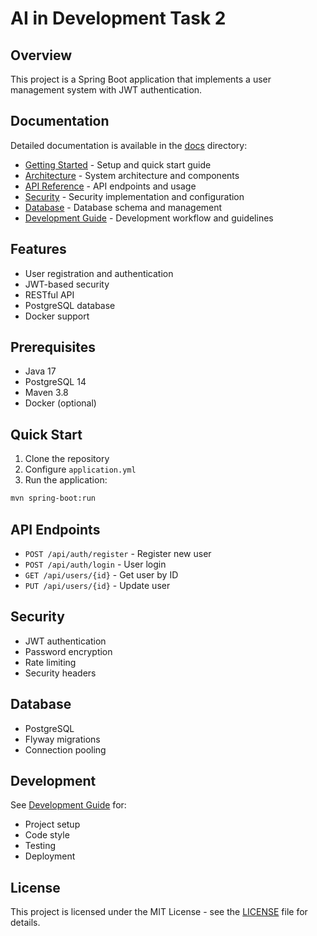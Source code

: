 # AI in Development Task 2

## Overview
This project is a Spring Boot application that implements a user management system with JWT authentication.

## Documentation
Detailed documentation is available in the [docs](./docs) directory:

- [Getting Started](./docs/getting-started.md) - Setup and quick start guide
- [Architecture](./docs/architecture.md) - System architecture and components
- [API Reference](./docs/api-reference.md) - API endpoints and usage
- [Security](./docs/security.md) - Security implementation and configuration
- [Database](./docs/database.md) - Database schema and management
- [Development Guide](./docs/development.md) - Development workflow and guidelines

## Features
- User registration and authentication
- JWT-based security
- RESTful API
- PostgreSQL database
- Docker support

## Prerequisites
- Java 17
- PostgreSQL 14
- Maven 3.8
- Docker (optional)

## Quick Start
1. Clone the repository
2. Configure `application.yml`
3. Run the application:
```bash
mvn spring-boot:run
```

## API Endpoints
- `POST /api/auth/register` - Register new user
- `POST /api/auth/login` - User login
- `GET /api/users/{id}` - Get user by ID
- `PUT /api/users/{id}` - Update user

## Security
- JWT authentication
- Password encryption
- Rate limiting
- Security headers

## Database
- PostgreSQL
- Flyway migrations
- Connection pooling

## Development
See [Development Guide](./docs/development.md) for:
- Project setup
- Code style
- Testing
- Deployment

## License
This project is licensed under the MIT License - see the [LICENSE](LICENSE) file for details.
